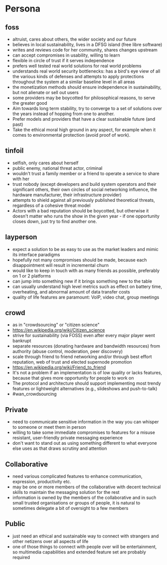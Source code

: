 # Persona

## foss

* altruist, cares about others, the wider society and our future
* believes in local sustainability, lives in a DFSG island (free libre software)
* writes and reviews code for her community, shares changes upstream
* can accept compromises in usability, willing to learn
* flexible in circle of trust if it serves independence
* prefers well tested real world solutions for real world problems
* understands real world security bottlenecks: has a bird's eye view of all the various kinds of defenses and attempts to apply protections throughout the system at a similar baseline level in all areas
* the monetization methods should ensure independence in sustainability, but not alienate or sell out users
* some providers may be boycotted for philosophical reasons, to serve the greater good
* Aim towards long term stability, try to converge to a set of solutions over the years instead of hopping from one to another.
* Prefer models and providers that have a clear sustainable future (and past)
* Take the ethical moral high ground in any aspect, for example when it comes to environmental protection (avoid proof of work).

## tinfoil

* selfish, only cares about herself
* public enemy, national threat actor, criminal
* wouldn't trust a family member or a friend to operate a service to share with her
* trust nobody (except developers and build system operators and their significant others, their own circles of social networking influence, the hardware manufacturer, their infrastructure provider)
* attempts to shield against all previously published theoretical threats, regardless of a cohesive threat model
* Actors with a bad reputation should be boycotted, but otherwise it doesn't matter who runs the show in the given year - if one opportunity closes down, just try to find another one.

## layperson

* expect a solution to be as easy to use as the market leaders and mimic its interface paradigms
* hopefully not many compromises should be made, because each disappointment will result in incremental churn
* would like to keep in touch with as many friends as possible, preferably on 1 or 2 platforms
* can jump into something new if it brings something new to the table
* can usually understand high level metrics such as effect on battery time, overheating, and abnormal amount of data transfer costs
* quality of life features are paramount: VoIP, video chat, group meetings

## crowd

* as in "crowdsourcing" or "citizen science"
* https://en.wikipedia.org/wiki/Citizen_science
* strive for sustainability (via FOSS) even after every major player went bankrupt
* separate resources (donating hardware and bandwidth resources) from authority (abuse control, moderation, peer discovery)
* scale through friend to friend networking and/or through best effort reputation, web of trust and elected supernode promotion
* https://en.wikipedia.org/wiki/Friend_to_friend
* It's not a problem if an implementation is of low quality or lacks features, because that gives more opportunity for people to work on
* The protocol and architecture should support implementing most trendy features or lightweight alternatives (e.g., slideshows and push-to-talk)
* #wan_crowdsourcing

## Private

* need to communicate sensitive information in the way you can whisper to someone or meet them in person
* willing to take some immediate compromises to features for a misuse resistant, user-friendly private messaging experience
* don't want to stand out as using something different to what everyone else uses as that draws scrutiny and attention

## Collaborative

* need various complicated features to enhance communication, expression, productivity etc.
* may be one or more members of the collaborative with decent technical skills to maintain the messaging solution for the rest
* information is owned by the members of the collaborative and in such small trusted organisations or groups of people, it is natural to sometimes delegate a bit of oversight to a few members

## Public

* just need an ethical and sustainable way to connect with strangers and other netizens over all aspects of life
* one of those things to connect with people over will be entertainment, so multimedia capabilities and extended feature set are probably required
